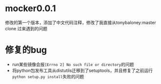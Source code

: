 # mocker0.0.1
修改的第一个版本，添加了中文代码注释，修改了我直接从tonybaloney:master clone
过来遇到的问题

# 修复的bug
- run某些镜像会报`[Errno 2] No such file or directory`的问题
- 将python包发布工具从distutils迁移到了setuptools，并且修复了之前运行`python setup.py install`失败的问题
